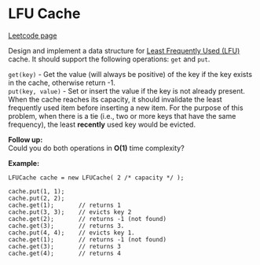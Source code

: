 # LFU Cache
[Leetcode page](https://leetcode.com/problems/lfu-cache/description)

Design and implement a data structure for [Least Frequently Used
(LFU)](https://en.wikipedia.org/wiki/Least_frequently_used) cache. It should
support the following operations: `get` and `put`.

`get(key)` \- Get the value (will always be positive) of the key if the key
exists in the cache, otherwise return -1.  
`put(key, value)` \- Set or insert the value if the key is not already
present. When the cache reaches its capacity, it should invalidate the least
frequently used item before inserting a new item. For the purpose of this
problem, when there is a tie (i.e., two or more keys that have the same
frequency), the least **recently** used key would be evicted.

**Follow up:**  
Could you do both operations in **O(1)** time complexity?

**Example:**

    
    
    LFUCache cache = new LFUCache( 2 /* capacity */ );
    
    cache.put(1, 1);
    cache.put(2, 2);
    cache.get(1);       // returns 1
    cache.put(3, 3);    // evicts key 2
    cache.get(2);       // returns -1 (not found)
    cache.get(3);       // returns 3.
    cache.put(4, 4);    // evicts key 1.
    cache.get(1);       // returns -1 (not found)
    cache.get(3);       // returns 3
    cache.get(4);       // returns 4
    

